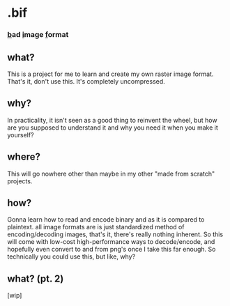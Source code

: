 # .bif
### <u>b</u>ad <u>i</u>mage <u>f</u>ormat

## what?
This is a project for me to learn and create my own raster image format. That's it, don't use this. It's completely uncompressed.

## why?
In practicality, it isn't seen as a good thing to reinvent the wheel, but how are you supposed to understand it and why you need it when you make it yourself?

## where?
This will go nowhere other than maybe in my other "made from scratch" projects.

## how?
Gonna learn how to read and encode binary and as it is compared to plaintext. all image formats are is just standardized method of encoding/decoding images, that's it, there's really nothing inherent. So this will come with low-cost high-performance ways to decode/encode, and hopefully even convert to and from png's once I take this far enough. So technically you could use this, but like, why?

## what? (pt. 2)
[wip]